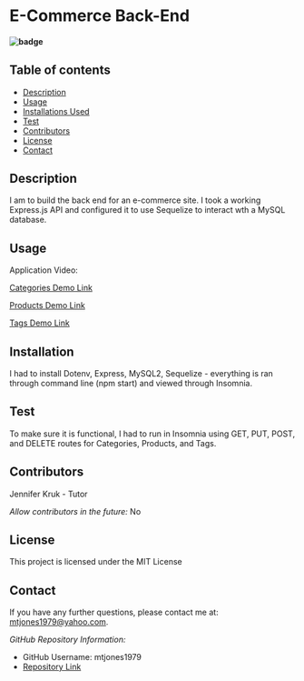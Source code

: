# E-Commerce Back-End

  #### ![badge](https://img.shields.io/badge/License-MIT-blue.svg)
  
  ## Table of contents
  
  * [Description](#Description)
  * [Usage](#Usage)
  * [Installations Used](#Installation)
  * [Test](#Test)
  * [Contributors](#Contributors)
  * [License](#License)
  * [Contact](#Contact) 
  
  ## Description 
  I am to build the back end for an e-commerce site. I took a working Express.js API and configured it to use Sequelize to interact wth a MySQL database.

  ## Usage
  Application Video:
  
  [Categories Demo Link](https://drive.google.com/file/d/1xTqJr9OcnK0hjUQP-wPFuApVegCb_mXe/preview)
  
  [Products Demo Link](https://drive.google.com/file/d/1xtP-EiwjEBKNr5E4jUG4S2WW8H8shq0L/preview)
  
  [Tags Demo Link](https://drive.google.com/file/d/1L1RyvvXLcySZaCsEiR_cauL477Q7xQHW/preview)

  ## Installation
  I had to install Dotenv, Express, MySQL2, Sequelize - everything is ran through command line (npm start) and viewed through Insomnia.

  ## Test
   To make sure it is functional, I had to run in Insomnia using GET, PUT, POST, and DELETE routes for Categories, Products, and Tags.
  
  ## Contributors
  Jennifer Kruk - Tutor
  
  *Allow contributors in the future:* 
  No
  
  ## License
  This project is licensed under the MIT License
    
  ## Contact
  If you have any further questions, please contact me at: mtjones1979@yahoo.com.
    
  *GitHub Repository Information:*
  * GitHub Username: mtjones1979
  * [Repository Link](https://github.com/mtjones1979/E-Commerce-Back-End)
  
